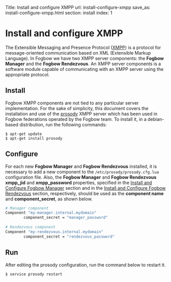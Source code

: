 Title: Install and configure XMPP
url: install-configure-xmpp
save_as: install-configure-xmpp.html
section: install
index: 1

Install and configure XMPP
==========
The Extensible Messaging and Presence Protocol (<a href="https://en.wikipedia.org/wiki/XMPP" target="_blank">XMPP</a>) is a protocol for message-oriented communication based on XML (Extensible Markup Language). In Fogbow we have two XMPP server components: the **Fogbow Manager** and the **Fogbow Rendezvous**. An XMPP server components is a software module capable of communicating with an XMPP server using the appropriate protocol.

## Install
Fogbow XMPP components are not tied to any particular server implementation. For the sake of simplicity, this document covers the installation and use of the [prosody](http://prosody.im/) XMPP server which has been used in Fogbow federations operated by the Fogbow team. To install it, in a debian-based distribution, run the following commands:
``` shell
$ apt-get update
$ apt-get install prosody
```

## Configure

For each new **Fogbow Manager** and **Fogbow Rendezvous** installed, it is necessary to add a new component to the `/etc/prosody/prosody.cfg.lua` configuration file. Also, the **Fogbow Manager** and **Fogbow Rendezvous** **xmpp_jid** and 
**xmpp_password** properties, specified in the [Install and Configure Fogbow Manager](http://www.fogbowcloud.org/install-configure-fogbow-manager#configure) section and in the [Install and Configure Fogbow Rendezvous](http://www.fogbowcloud.org/install-configure-fogbow-rendezvous#configure) section, respectively, should be used as the **component name** and **component_secret**, as shown below.

```bash
# Manager component
Component "my-manager.internal.mydomain"
        component_secret = "manager_password"
        
# Rendezvous component
Component "my-rendezvous.internal.mydomain"
        component_secret = "rendezvous_password"
```

## Run
After editing the prosody configuration, run the command below to restart it.
``` shell
$ service prosody restart
```
